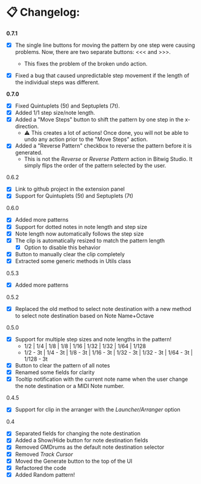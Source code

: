 # 📋 Changelog:

**0.7.1**  
- [X] The single line buttons for moving the pattern by one step were causing problems. Now, there are two separate buttons: <<< and >>>.  
  - This fixes the problem of the broken undo action.
- [X] Fixed a bug that caused unpredictable step movement if the length of the individual steps was different.  


**0.7.0**
- [X] Fixed Quintuplets (5t) and Septuplets (7t).
- [X] Added 1/1 step size/note length.
- [X] Added a "Move Steps" button to shift the pattern by one step in the x-direction.
  - ⚠️ This creates a lot of actions! Once done, you will not be able to undo any action prior to the "Move Steps" action.
- [X] Added a "Reverse Pattern" checkbox to reverse the pattern before it is generated.
  - This is not the _Reverse_ or _Reverse Pattern_ action in Bitwig Studio. It simply flips the order of the pattern selected by the user.


0.6.2
- [X] Link to github project in the extension panel
- [X] Support for Quintuplets (5t) and Septuplets (7t)

0.6.0
- [X] Added more patterns  
- [X] Support for dotted notes in note length and step size  
- [X] Note length now automatically follows the step size  
- [X] The clip is automatically resized to match the pattern length  
  - [X] Option to disable this behavior  
- [X] Button to manually clear the clip completely  
- [X] Extracted some generic methods in Utils class

0.5.3
- [X] Added more patterns

0.5.2
- [X] Replaced the old method to select note destination with a new method to select note destination based on Note Name+Octave

0.5.0
- [X] Support for multiple step sizes and note lengths in the pattern!
  - 1/2  |  1/4  |  1/8  |  1/8  |  1/16  |  1/32  |  1/32  |  1/64  |  1/128
  - 1/2 - 3t  |  1/4 - 3t  | 1/8 - 3t  |  1/16 - 3t  |  1/32 - 3t  |  1/32 - 3t  |  1/64 - 3t  |  1/128 - 3t
- [X] Button to clear the pattern of all notes
- [X] Renamed some fields for clarity
- [X] Tooltip notification with the current note name when the user change the note destination or a MIDI Note number.

0.4.5
- [X] Support for clip in the arranger with the _Launcher/Arranger_ option

0.4
- [X] Separated fields for changing the note destination  
- [X] Added a Show/Hide button for note destination fields  
- [X] Removed GMDrums as the default note destination selector  
- [X] Removed _Track Cursor_  
- [X] Moved the Generate button to the top of the UI  
- [X] Refactored the code  
- [X] Added Random pattern!